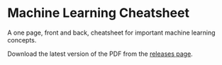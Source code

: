 Machine Learning Cheatsheet
===========================

A one page, front and back, cheatsheet for important machine learning concepts.

Download the latest version of the PDF from the [releases page](https://github.com/amosjyng/ML-cheatsheet/releases).

